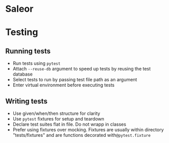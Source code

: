 # Saleor

# Testing

## Running tests

- Run tests using `pytest`
- Attach `--reuse-db` argument to speed up tests by reusing the test database
- Select tests to run by passing test file path as an argument
- Enter virtual environment before executing tests

## Writing tests

- Use given/when/then structure for clarity
- Use `pytest` fixtures for setup and teardown
- Declare test suites flat in file. Do not wrapp in classes
- Prefer using fixtures over mocking. Fixtures are usually within directory "tests/fixtures" and are functions decorated with`@pytest.fixture`
